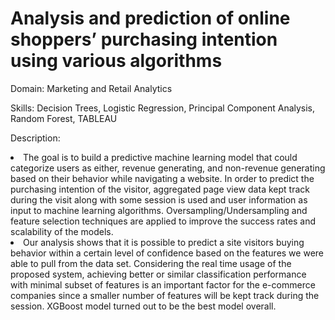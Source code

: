 # Analysis and prediction of online shoppers’ purchasing intention using various algorithms
<p>Domain: Marketing and Retail Analytics</p>
<p>Skills: Decision Trees, Logistic Regression, Principal Component Analysis, Random Forest, TABLEAU</p>
<p>Description: <li>The goal is to build a predictive machine learning model that could categorize users as either, revenue generating, and non-revenue generating based on their behavior while navigating a website. In order to predict the purchasing intention of the visitor, aggregated page view data kept track during the visit along with some session is used and user information as input to machine learning algorithms. Oversampling/Undersampling and feature selection techniques are applied to improve the success rates and scalability of the models.</li>
<li>Our analysis shows that it is possible to predict a site visitors buying behavior within a certain level of confidence based on the features we were able to pull from the data set. Considering the real time usage of the proposed system, achieving better or similar classification performance with minimal subset of features is an important factor for the e-commerce companies since a smaller number of features will be kept track during the session. XGBoost model turned out to be the best model overall.</li></p>

